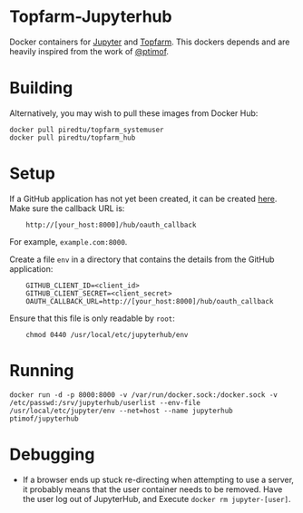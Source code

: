 # Topfarm-Jupyterhub

Docker containers for [Jupyter](http://jupyter.org) and [Topfarm](http://github.com/DTUWindEnergy/Topfarm).
This dockers depends and are heavily inspired from the work of [@ptimof](https://github.com/ptimof/docker-jupyter).  

# Building


Alternatively, you may wish to pull these images from Docker Hub:

	docker pull piredtu/topfarm_systemuser
	docker pull piredtu/topfarm_hub

# Setup

If a GitHub application has not yet been created, it can be created
[here](https://github.com/settings/applications/new). Make sure the
callback URL is:

        http://[your_host:8000]/hub/oauth_callback

For example, `example.com:8000`.

Create a file `env` in a directory that contains the details from
the GitHub application:

        GITHUB_CLIENT_ID=<client_id>
        GITHUB_CLIENT_SECRET=<client_secret>
        OAUTH_CALLBACK_URL=http://[your_host:8000]/hub/oauth_callback

Ensure that this file is only readable by `root`:

        chmod 0440 /usr/local/etc/jupyterhub/env

# Running

	docker run -d -p 8000:8000 -v /var/run/docker.sock:/docker.sock -v /etc/passwd:/srv/jupyterhub/userlist --env-file /usr/local/etc/jupyter/env --net=host --name jupyterhub ptimof/jupyterhub

# Debugging

* If a browser ends up stuck re-directing when attempting to use a server, it probably means that the 
user container needs to be removed. Have the user log out of JupyterHub, and Execute `docker rm jupyter-[user]`.
